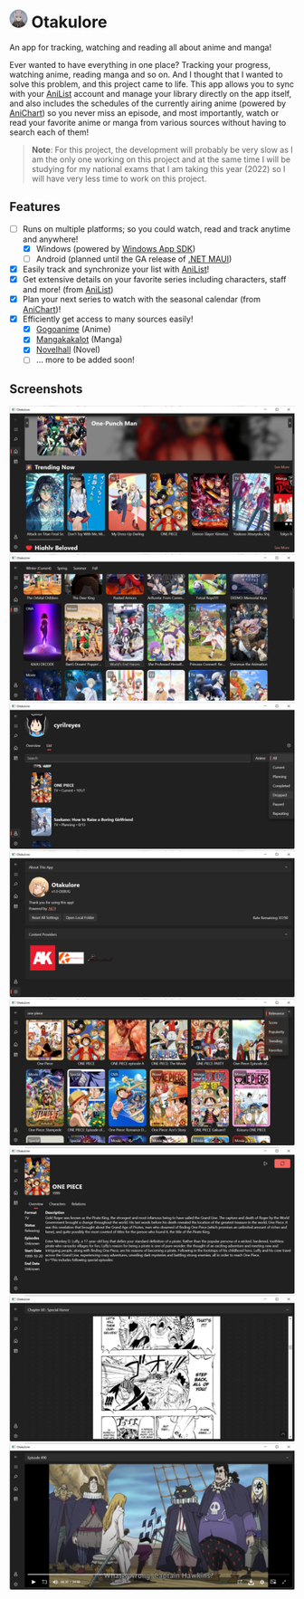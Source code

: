 # <img src=".github/icon.png" width="32"/> Otakulore

An app for tracking, watching and reading all about anime and manga!

Ever wanted to have everything in one place? Tracking your progress, watching anime, reading manga and so on. And I thought that I wanted to solve this problem, and this project came to life. This app allows you to sync with your [AniList](https://anilist.co) account and manage your library directly on the app itself, and also includes the schedules of the currently airing anime (powered by [AniChart](https://anichart.net)) so you never miss an episode, and most importantly, watch or read your favorite anime or manga from various sources without having to search each of them!

> **Note**: For this project, the development will probably be very slow as I am the only one working on this project and at the same time I will be studying for my national exams that I am taking this year (2022) so I will have very less time to work on this project.

## Features

* [ ] Runs on multiple platforms; so you could watch, read and track anytime and anywhere!
  * [X] Windows (powered by [Windows App SDK](https://github.com/microsoft/WindowsAppSDK))
  * [ ] Android (planned until the GA release of [.NET MAUI](https://docs.microsoft.com/dotnet/maui/what-is-maui))
* [X] Easily track and synchronize your list with [AniList](https://anilist.co)!
* [X] Get extensive details on your favorite series including characters, staff and more! (from [AniList](https://anilist.co))
* [X] Plan your next series to watch with the seasonal calendar (from [AniChart](https://anichart.net))!
* [X] Efficiently get access to many sources easily!
  * [X] [Gogoanime](https://gogoanime.film) (Anime)
  * [X] [Mangakakalot](https://mangakakalot.com) (Manga)
  * [X] [Novelhall](https://novelhall.com) (Novel)
  * [ ] ... more to be added soon!

## Screenshots

![](.github/images/0.png)
![](.github/images/1.png)
![](.github/images/2.png)
![](.github/images/3.png)
![](.github/images/4.png)
![](.github/images/5.png)
![](.github/images/6.png)
![](.github/images/7.png)